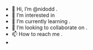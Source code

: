 - 👋 Hi, I’m @nidodd .
- 👀 I’m interested in 
- 🌱 I’m currently learning .
- 💞️ I’m looking to collaborate on .
- 📫 How to reach me .
- 
<!---
nidodd/nidodd is a ✨ special ✨ repository because its `README.md` (this file) appears on your GitHub profile.
You can click the Preview link to take a look at your changes.
--->
